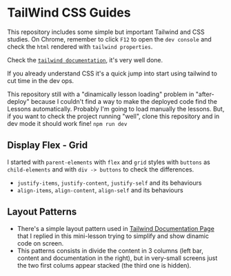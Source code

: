 # TailWind CSS Guides

This repository includes some simple but important Tailwind and CSS studies.
On Chrome, remember to click `F12` to open the `dev console` and check the `html` rendered with `tailwind properties`.

Check the [`tailwind documentation`](https://tailwindcss.com/docs), it's very well done.

If you already understand CSS it's a quick jump into start using tailwind to cut time in the dev ops.

This repository still with a "dinamically lesson loading" problem in "after-deploy" because I couldn't find a way to make the deployed code find the Lessons automatically.
Probably I'm going to load manually the lessons.
But, if you want to check the project running "well", clone this repository and in dev mode it should work fine! `npm run dev`

## Display Flex - Grid
I started with `parent-elements` with `flex` and `grid` styles with `buttons` as `child-elements` and with `div -> buttons` to check the differences.

- `justify-items`, `justify-content`, `justify-self` and its behaviours
- `align-items`, `align-content`, `align-self` and its behaviours

## Layout Patterns
- There's a simple layout pattern used in [Tailwind Documentation Page](https://tailwindcss.com/docs) that I replied in this mini-lesson trying to simplify and show dinamic code on screen.
- This patterns consists in divide the content in 3 columns (left bar, content and documentation in the right), but in very-small screens just the two first colums appear stacked (the third one is hidden).